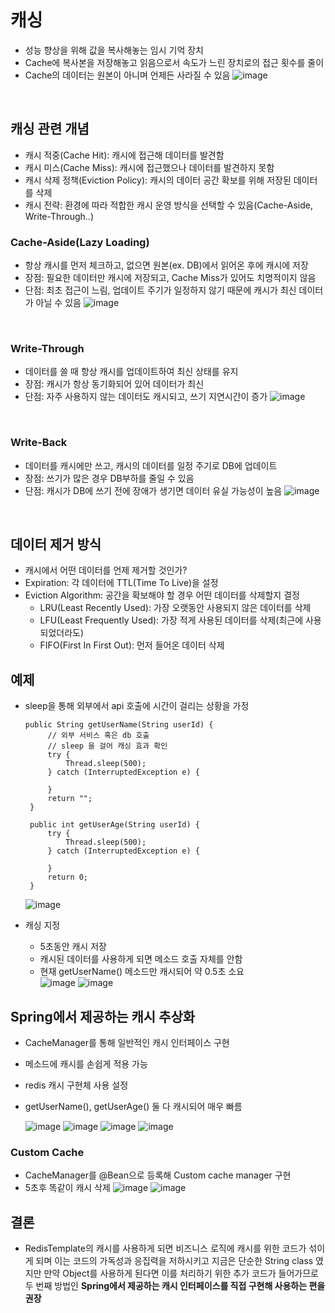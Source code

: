 # 캐싱
 - 성능 향상을 위해 값을 복사해놓는 임시 기억 장치
 - Cache에 복사본을 저장해놓고 읽음으로서 속도가 느린 장치로의 접근 횟수를 줄이
 - Cache의 데이터는 원본이 아니며 언제든 사라질 수 있음
   ![image](https://github.com/SudalKing/Spring_Redis/assets/87001865/53748913-ef1b-4877-9fb4-4edf9773db74)

<br>

## 캐싱 관련 개념
 - 캐시 적중(Cache Hit): 캐시에 접근해 데이터를 발견함
 - 캐시 미스(Cache Miss): 캐시에 접근했으나 데이터를 발견하지 못함
 - 캐시 삭제 정책(Eviction Policy): 캐시의 데이터 공간 확보를 위해 저장된 데이터를 삭제
 - 캐시 전략: 환경에 따라 적합한 캐시 운영 방식을 선택할 수 있음(Cache-Aside, Write-Through..)


### Cache-Aside(Lazy Loading)
 - 항상 캐시를 먼저 체크하고, 없으면 원본(ex. DB)에서 읽어온 후에 캐시에 저장
 - 장점: 필요한 데이터만 캐시에 저장되고, Cache Miss가 있어도 치명적이지 않음
 - 단점: 최초 접근이 느림, 업데이트 주기가 일정하지 않기 때문에 캐시가 최신 데이터가 아닐 수 있음
 ![image](https://github.com/SudalKing/Spring_Redis/assets/87001865/f7259c8c-4f3b-479e-8275-66820cd27801)

<br>

### Write-Through
 - 데이터를 쓸 때 항상 캐시를 업데이트하여 최신 상태를 유지
 - 장점: 캐시가 항상 동기화되어 있어 데이터가 최신
 - 단점: 자주 사용하지 않는 데이터도 캐시되고, 쓰기 지연시간이 증가
 ![image](https://github.com/SudalKing/Spring_Redis/assets/87001865/89eeffb4-93d0-49ab-a08d-e72c99264088)

<br>

### Write-Back
 - 데이터를 캐시에만 쓰고, 캐시의 데이터를 일정 주기로 DB에 업데이트
 - 장점: 쓰기가 많은 경우 DB부하를 줄일 수 있음
 - 단점: 캐시가 DB에 쓰기 전에 장애가 생기면 데이터 유실 가능성이 높음
 ![image](https://github.com/SudalKing/Spring_Redis/assets/87001865/404fb569-fa38-435c-93c4-c17525b318ef)

<br>

## 데이터 제거 방식
 - 캐시에서 어떤 데이터를 언제 제거할 것인가?
 - Expiration: 각 데이터에 TTL(Time To Live)을 설정
 - Eviction Algorithm: 공간을 확보해야 할 경우 어떤 데이터를 삭제할지 결정
    + LRU(Least Recently Used): 가장 오랫동안 사용되지 않은 데이터를 삭제
    + LFU(Least Frequently Used): 가장 적게 사용된 데이터를 삭제(최근에 사용되었더라도)
    + FIFO(First In First Out): 먼저 들어온 데이터 삭제


## 예제

 - sleep을 통해 외부에서 api 호출에 시간이 걸리는 상황을 가정
   ```
   public String getUserName(String userId) {
        // 외부 서비스 혹은 db 호출
        // sleep 을 걸어 캐싱 효과 확인
        try {
            Thread.sleep(500);
        } catch (InterruptedException e) {

        }
        return "";
    }

    public int getUserAge(String userId) {
        try {
            Thread.sleep(500);
        } catch (InterruptedException e) {

        }
        return 0;
    }
   ```
   ![image](https://github.com/SudalKing/Spring_Redis/assets/87001865/198d82cc-754f-436f-8e98-aaf1b96c3a1c)


- 캐싱 지정
  - 5초동안 캐시 저장
  - 캐시된 데이터를 사용하게 되면 메소드 호출 자체를 안함
  - 현재 getUserName() 메소드만 캐시되어 약 0.5초 소요 <br>
  ![image](https://github.com/SudalKing/Spring_Redis/assets/87001865/d8c53cab-0740-436d-aae3-4c5fe4e93cd0)
  ![image](https://github.com/SudalKing/Spring_Redis/assets/87001865/8a32760d-a6af-4b01-862e-bf8e612864aa)

## Spring에서 제공하는 캐시 추상화
 - CacheManager를 통해 일반적인 캐시 인터페이스 구현
 - 메소드에 캐시를 손쉽게 적용 가능
 - redis 캐시 구현체 사용 설정
 - getUserName(), getUserAge() 둘 다 캐시되어 매우 빠름
   
   ![image](https://github.com/SudalKing/Spring_Redis/assets/87001865/17852c40-649d-4454-828a-9eb122ff03e4)
   ![image](https://github.com/SudalKing/Spring_Redis/assets/87001865/7a6ad47f-00f2-419e-8c69-6e1b179c846b)
   ![image](https://github.com/SudalKing/Spring_Redis/assets/87001865/e3e11cd2-63b8-4d6e-be4e-76b5eaf17a80)
   ![image](https://github.com/SudalKing/Spring_Redis/assets/87001865/048e510f-dd8c-4452-8554-42467bb0a55f)

### Custom Cache
 - CacheManager를 @Bean으로 등록해 Custom cache manager 구현
 - 5초후 똑같이 캐시 삭제
   ![image](https://github.com/SudalKing/Spring_Redis/assets/87001865/41b838ba-67b3-4501-bcea-cb303eccc54b)
   ![image](https://github.com/SudalKing/Spring_Redis/assets/87001865/d8a3d03c-c44e-4084-a235-95e1b5159569)

## 결론
 - RedisTemplate의 캐시를 사용하게 되면 비즈니스 로직에 캐시를 위한 코드가 섞이게 되며 이는 코드의 가독성과 응집력을 저하시키고 지금은 단순한 String class 였지만 만약 Object를 사용하게 된다면 이를 처리하기 위한 추가 코드가 들어가므로 두 번째 방법인 __Spring에서 제공하는 캐시 인터페이스를 직접 구현해 사용하는 편을 권장__
